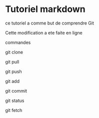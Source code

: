 # Tutoriel markdown

ce tutoriel a comme but de comprendre Git

Cette modification a ete faite en ligne

commandes

git clone

git pull

git push

git add 

git commit

git status

git fetch
